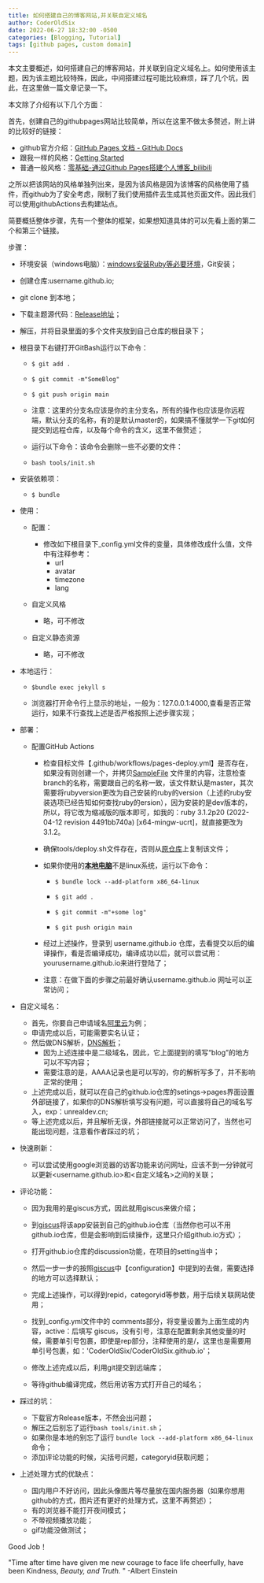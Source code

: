 ```yaml
---
title: 如何搭建自己的博客网站,并关联自定义域名
author: CoderOldSix
date: 2022-06-27 18:32:00 -0500
categories: [Blogging, Tutorial]
tags: [github pages, custom domain]
---
```


本文主要概述，如何搭建自己的博客网站，并关联到自定义域名上。如何使用该主题，因为该主题比较特殊，因此，中间搭建过程可能比较麻烦，踩了几个坑，因此，在这里做一篇文章记录一下。

本文除了介绍有以下几个方面：

首先，创建自己的githubpages网站比较简单，所以在这里不做太多赘述，附上讲的比较好的链接：

* github官方介绍：[GitHub Pages 文档 - GitHub Docs](https://docs.github.com/cn/pages)
* 跟我一样的风格：[Getting Started](https://unrealdev.cn/posts/getting-started/)
* 普通一般风格：[零基础-通过Github Pages搭建个人博客_bilibili](https://www.bilibili.com/video/BV1Xh411b7wh?spm_id_from=333.880.my_history.page.click&vd_source=a25291d34476f766787af070326a91f5)

之所以把该网站的风格单独列出来，是因为该风格是因为该博客的风格使用了插件，而github为了安全考虑，限制了我们使用插件去生成其他页面文件。因此我们可以使用githubActions去构建站点。

简要概括整体步骤，先有一个整体的框架，如果想知道具体的可以先看上面的第二个和第三个链接。

步骤：

* 环境安装（windows电脑）：[windows安装Ruby等必要环境](https://jekyllrb.com/docs/installation/windows/)，Git安装；

* 创建仓库:username.github.io;

* git clone 到本地；

* 下载主题源代码：[Release地址](https://github.com/cotes2020/jekyll-theme-chirpy/releases)；

* 解压，并将目录里面的多个文件夹放到自己仓库的根目录下；

* 根目录下右键打开GitBash运行以下命令：

  * ```
    $ git add . 
    ```

  * ```
    $ git commit -m"SomeBlog"
    ```

  * ```console
    $ git push origin main
    ```

  * 注意：这里的分支名应该是你的主分支名，所有的操作也应该是你远程端，默认分支的名称，有的是默认master的，如果搞不懂就学一下git如何提交到远程仓库，以及每个命令的含义，这里不做赘述；

  * 运行以下命令：该命令会删除一些不必要的文件：

  * ```
    bash tools/init.sh
    ```

* 安装依赖项：

  * ```console
    $ bundle
    ```

* 使用：

  * 配置：
    * 修改如下根目录下_config.yml文件的变量，具体修改成什么值，文件中有注释参考：
      * url
      * avatar
      * timezone
      * lang

  * 自定义风格
    * 略，可不修改
  * 自定义静态资源
    * 略，可不修改

* 本地运行：

  * ```console
    $bundle exec jekyll s
    ```

  * 浏览器打开命令行上显示的地址，一般为：127.0.0.1:4000,查看是否正常运行，如果不行查找上述是否严格按照上述步骤实现；

* 部署：

  * 配置GitHub Actions 

    * 检查目标文件【.github/workflows/pages-deploy.yml】是否存在，如果没有则创建一个，并拷贝[SampleFile](https://github.com/cotes2020/jekyll-theme-chirpy/blob/master/.github/workflows/pages-deploy.yml.hook) 文件里的内容，注意检查branch的名称，需要跟自己的名称一致，该文件默认是master，其次需要将rubyversion更改为自己安装的ruby的version（上述的ruby安装选项已经告知如何查找ruby的ersion），因为安装的是dev版本的，所以，将它改为缩减版的版本即可，如我的：ruby 3.1.2p20 (2022-04-12 revision 4491bb740a) [x64-mingw-ucrt]，就直接更改为3.1.2。

    * 确保tools/deploy.sh文件存在，否则从[原仓库](https://github.com/cotes2020/jekyll-theme-chirpy/blob/master/tools/deploy.sh)上复制该文件；

    * 如果你使用的<u>**本地电脑**</u>不是linux系统，运行以下命令：

      * ```
        $ bundle lock --add-platform x86_64-linux
        ```

      * ```
        $ git add .
        ```

      * ```
        $ git commit -m"+some log"
        ```

      * ```
        $ git push origin main
        ```

    * 经过上述操作，登录到 username.github.io 仓库，去看提交以后的编译操作，看是否编译成功，编译成功以后，就可以尝试用：yourusername.github.io来进行登陆了；

    * 注意：在做下面的步骤之前最好确认username.github.io 网址可以正常访问；
    
      

* 自定义域名：

  * 首先，你要自己申请域名[阿里云](https://wanwang.aliyun.com/?spm=5176.1830550.0.0.5b7c5f0fXlKyZu)为例；
  * 申请完成以后，可能需要实名认证；
  * 然后做DNS解析，[DNS解析](https://www.bilibili.com/video/BV1yA41187ok?spm_id_from=333.880.my_history.page.click&vd_source=a25291d34476f766787af070326a91f5)；
    * 因为上述连接中是二级域名，因此，它上面提到的填写“blog”的地方可以不写内容；
    * 需要注意的是，AAAA记录也是可以写的，你的解析写多了，并不影响正常的使用；
  * 上述完成以后，就可以在自己的github.io仓库的setings->pages界面设置外部链接了，如果你的DNS解析填写没有问题，可以直接将自己的域名写入，exp：unrealdev.cn;
  * 等上述完成以后，并且解析无误，外部链接就可以正常访问了，当然也可能出现问题，注意看作者踩过的坑；

* 快速刷新：

  * 可以尝试使用google浏览器的访客功能来访问网址，应该不到一分钟就可以更新<username.github.io>和<自定义域名>之间的关联；

* 评论功能：

  * 因为我用的是giscus方式，因此就用giscus来做介绍；

  * 到[giscus](https://github.com/apps/giscus)将该app安装到自己的github.io仓库（当然你也可以不用github.io仓库，但是会影响到后续操作，这里只介绍github.io方式）；

  * 打开github.io仓库的discussion功能，在项目的setting当中；

  * 然后一步一步的按照[giscus](https://github.com/apps/giscus)中【configuration】中提到的去做，需要选择的地方可以选择默认；

  * 完成上述操作，可以得到repid，categoryid等参数，用于后续关联网站使用；

  * 找到_config.yml文件中的 comments部分，将变量设置为上面生成的内容，active：后填写 giscus，没有引号，注意在配置剩余其他变量的时候，需要单引号包裹，即使是rep部分，注释使用的是<username>/<rep>，这里也是需要用单引号包裹，如：'CoderOldSix/CoderOldSix.github.io'；

  * 修改上述完成以后，利用git提交到远端库；

  * 等待github编译完成，然后用访客方式打开自己的域名；

    

* 踩过的坑：

  * 下载官方Release版本，不然会出问题；
  * 解压之后别忘了运行``bash tools/init.sh``；
  * 如果你是本地的别忘了运行 ``bundle lock --add-platform x86_64-linux``命令；
  * 添加评论功能的时候，尖括号问题，categoryid获取问题；

* 上述处理方式的优缺点：

  * 国内用户不好访问，因此头像图片等尽量放在国内服务器（如果你想用github的方式，图片还有更好的处理方式，这里不再赘述）；
  * 有的浏览器不能打开夜间模式；
  * 不带视频播放功能；
  * gif功能没做测试；


Good Job！





"Time after time have given me new courage to face life cheerfully, have been Kindness, *Beauty, and Truth.* "   -Albert Einstein



